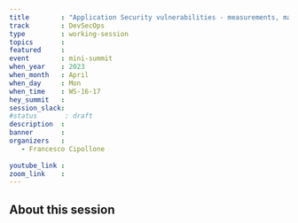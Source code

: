 ```yaml
---
title        : "Application Security vulnerabilities - measurements, maturity magic - Vulnerability Framework Project"
track        : DevSecOps
type         : working-session
topics       :
featured     :
event        : mini-summit
when_year    : 2023
when_month   : April
when_day     : Mon
when_time    : WS-16-17
hey_summit   : 
session_slack:
#status       : draft
description  :
banner       : 
organizers   :
   - Francesco Cipollone
  
youtube_link : 
zoom_link    : 
---
```


## About this session
